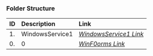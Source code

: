 ### Folder Structure

|ID|Description|Link|
| :------------| :------------ | :------------ |
|1.|WindowsService1|*[WindowsService1 Link](https://github.com/Cale-Torino/Little_Apps/tree/main/1.%20C_Sharp/2.%20WindowsService/1.%20WindowsService1)*|
|0.|0|*[WinF0orms Link](0)*|